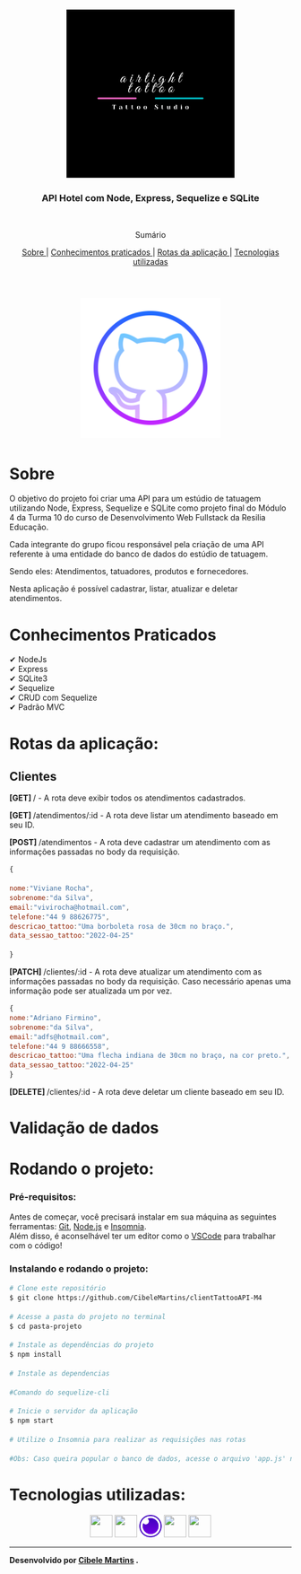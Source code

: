 <br />
<p align="center">
    <img src="./public/assets/airtightStudio.png" alt="Logo" width="300">

  <h3 align="center">API Hotel com Node, Express, Sequelize e SQLite</h3>
 <br />
  <p align="center">
     Sumário
      <p align="center">
  <a href="#sobre"> Sobre </a> |
  <a href="#conhecimentos-praticados"> Conhecimentos praticados </a> |
  <a href="#rotas-da-aplicação"> Rotas da aplicação </a> |
  <a href="#tecnologias-utilizadas"> Tecnologias utilizadas </a>      
       <br />
    <br />
    <h1 align="center">
    <img src="./public/assets/logoGit.png" alt="Logo" width="250">
 </h1>
  </p>
</p>


# Sobre
O objetivo do projeto foi criar uma API para um estúdio de tatuagem utilizando Node, Express, Sequelize e SQLite como projeto final do Módulo 4 da Turma 10 do curso de Desenvolvimento Web Fullstack da Resilia Educação.

Cada integrante do grupo ficou responsável pela criação de uma API referente à uma entidade do banco de dados do estúdio de tatuagem. 

Sendo eles: Atendimentos, tatuadores, produtos e fornecedores.

Nesta aplicação é possível cadastrar, listar, atualizar e deletar atendimentos.

# Conhecimentos Praticados
✔ NodeJs <br>
✔ Express <br>
✔ SQLite3 <br>
✔ Sequelize <br>
✔ CRUD com Sequelize <br>
✔ Padrão MVC


# Rotas da aplicação:

## Clientes

<b>[GET] </b> / - A rota deve exibir todos os atendimentos cadastrados.<br>

<b>[GET] </b> /atendimentos/:id - A rota deve listar um atendimento baseado em seu ID.<br>

<b>[POST] </b> /atendimentos - A rota deve cadastrar um atendimento com as informações passadas no body da requisição.<br>

```javascript
{

nome:"Viviane Rocha",
sobrenome:"da Silva",
email:"vivirocha@hotmail.com",
telefone:"44 9 88626775",
descricao_tattoo:"Uma borboleta rosa de 30cm no braço.",
data_sessao_tattoo:"2022-04-25"

}
```

<b>[PATCH] </b> /clientes/:id - A rota deve atualizar um atendimento com as informações passadas no body da requisição. Caso necessário apenas uma informação pode ser atualizada um por vez.<br>

```javascript
{
nome:"Adriano Firmino",
sobrenome:"da Silva",
email:"adfs@hotmail.com",
telefone:"44 9 88666558",
descricao_tattoo:"Uma flecha indiana de 30cm no braço, na cor preto.",
data_sessao_tattoo:"2022-04-25"
}
```

<b>[DELETE] </b> /clientes/:id - A rota deve deletar um cliente baseado em seu ID.<br>

# Validação de dados
 
 

# Rodando o projeto:

### Pré-requisitos:
Antes de começar, você precisará instalar em sua máquina as seguintes ferramentas:
[Git](https://git-scm.com), [Node.js](https://nodejs.org/en/) e [Insomnia](https://insomnia.rest/download). <br> Além disso, é aconselhável ter um editor como o [VSCode](https://code.visualstudio.com/) para trabalhar com o código!

### Instalando e rodando o projeto:


```bash
# Clone este repositório
$ git clone https://github.com/CibeleMartins/clientTattooAPI-M4

# Acesse a pasta do projeto no terminal
$ cd pasta-projeto 

# Instale as dependências do projeto
$ npm install

# Instale as dependencias

#Comando do sequelize-cli

# Inicie o servidor da aplicação
$ npm start

# Utilize o Insomnia para realizar as requisições nas rotas

#Obs: Caso queira popular o banco de dados, acesse o arquivo 'app.js' no VSCode, remova o '//' da linha 14 até a 18, e execute o comando npm start.

```






# Tecnologias utilizadas: 
<p align="center">
<a href="https://nodejs.org/en/"><img src="https://cdn.jsdelivr.net/gh/devicons/devicon/icons/nodejs/nodejs-original.svg" height="40" width="40" /></a> <a href="https://expressjs.com/pt-br/"><img src="https://cdn.jsdelivr.net/gh/devicons/devicon/icons/express/express-original-wordmark.svg" height="40" width="40" /></a> <a href="https://insomnia.rest/download"><img src="https://raw.githubusercontent.com/brunoandreotti/biblioteca-backend/79c23c6a4bdd0bc6cb95463ee47741f2226cb0b1/readme/insomnia.svg" height="40" width="40" /></a> <a href="https://sequelize.org"><img src="https://cdn.jsdelivr.net/gh/devicons/devicon/icons/sequelize/sequelize-original.svg" height="40" width="40" /></a> <a href="https://sequelize.org"><img src="./readme/sqlite-icon.svg" height="40" width="40" /></a>
</p>



---
**Desenvolvido por <a href="www.linkedin.com/in/cibelemartinssss">Cibele Martins</a> .** 
